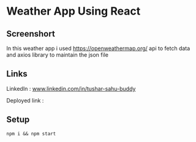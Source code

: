 # Weather App Using React

## Screenshort






In this weather app i used <https://openweathermap.org/> api to fetch data and axios library to maintain the json file


## Links

LinkedIn : www.linkedin.com/in/tushar-sahu-buddy

Deployed link : 


## Setup

```
npm i && npm start
```
